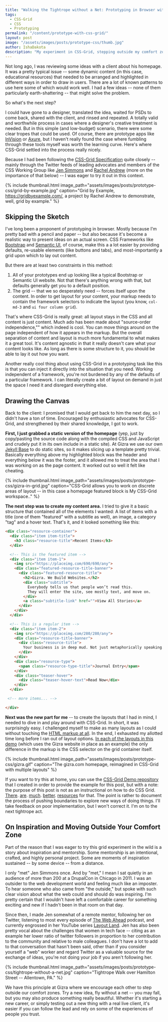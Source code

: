 ```yaml
---
title: "Walking the Tightrope without a Net: Prototyping in Browser with CSS Grid"
tags:
  - CSS-Grid
  - CSS
  - Prototyping
permalink: "/content/prototype-with-css-grid/"
layout: post  
image: "/assets/images/posts/prototype-css/thumb.jpg"   
author: IshaDakota  
description: "My experiment in CSS-Grid, stepping outside my comfort zone, and relying on the the knowledge of others."
---
```


Not long ago, I was reviewing some ideas with a client about his homepage. It was a pretty typical issue -- some dynamic content (in this case, educational resources) that needed to be arranged and highlighted in different ways in order to draw in users. There are a lot of known patterns to use here some of which would work well. I had a few ideas -- none of them particularly earth-shattering -- that might solve the problem.

So what's the next step?

I could have gone to a designer, translated the idea, waited for PSDs to come back, shared with the client, and rinsed and repeated. A totally valid and worthwhile process in cases where a designer's creative treatment is needed. But in this simple (and low-budget) scenario, there were some clear tropes that could be used. Of course, there are prototype apps like [InVision](https://www.invisionapp.com/) or [Axure](https://www.axure.com/), but I haven't really found the case where fumbling through these tools myself was worth the learning curve. Here's where CSS-Grid settled into the process really nicely.

Because I had been following the [CSS-Grid Specification](https://www.w3.org/TR/css-grid-1/) quite closely -- mainly through the Twitter feeds of leading advocates and members of the CSS Working Group like [Jen Simmons](https://twitter.com/jensimmons) and [Rachel Andrew](https://twitter.com/rachelandrew) (more on the importance of that below) -- I was eager to try it out in this context.

<!-- more -->

{% include thumbnail.html image_path="assets/images/posts/prototype-css/grid-by-example.jpg" caption="Grid by Example, https://gridbyexample.com/, a project by Rachel Andrew to demonstrate, well, grid by example." %}


## Skipping the Sketch

I've long been a proponent of prototyping in browser. Mostly because I'm pretty bad with a pencil and paper -- but also because it's become a realistic way to present ideas on an actual screen. CSS Frameworks like [Bootstrap](https://getbootstrap.com/) and [Semantic UI](https://semantic-ui.com/), of course, make this a a lot easier by providing  defaults, re-usable elements (like buttons and tabs), and most-importantly a grid upon which to lay out content.

But there are at least two constraints in this method:

1. All of your prototypes end up looking like a typical Bootstrap or Semantic UI website. Not that there's anything wrong with that, but defaults generally get you to a default position.
2. The grid -- that we so desperately need -- forces itself upon the content. In order to get layout for your content, your markup needs to contain the framework selectors to indicate the layout (you know,  `col-md-3` and `ui four column grid`).

That's where CSS-Grid is really great: all layout stays in the CSS and all content is just content.  Much ado has been made about "source-order independence,"" which indeed is cool. You can move things around on the page independent of how it appears in the markup. But the overall separation of content and layout is much more fundamental to what makes it a great tool. It's content agnostic in that it really doesn't care what your content looks like. As long as there is some structure to it, you should be able to lay it out how you want.

Another really cool thing about using CSS-Grid in a prototyping task like this is that you can inject it directly into the situation that you need. Working independent of a framework, you're not burdened by any of the defaults of a particular framework. I can literally create a bit of layout on demand in just the space I need it and disregard everything else.

## Drawing the Canvas

Back to the client: I promised that I would get back to him the next day, so I didn't have a ton of time. Encouraged by enthusiastic advocates for CSS-Grid, and strengthened by their shared knowledge, I got to work.

**First, I  just grabbed a static version of the homepage** (yep, just by copy/pasting the source code along with the compiled CSS and JavaScript and crudely put it in its own include in a static site). At Gizra we use our own [Jekyll Base](https://github.com/Gizra/jekyll-base) to do static sites, so it makes slicing up a template pretty trivial. Basically everything above my highlighted block was the header and everything below it was the footer, and it allowed me to treat the area that I was working on as the page content. It worked out so well it felt like cheating.

{% include thumbnail.html image_path="assets/images/posts/prototype-css/gizra-in-grid.jpg" caption="CSS-Grid allows you to work on discrete areas of layout -- in this case a homepage featured block is My CSS-Grid workspace.." %}

**The next step was to create my content area.** I tried to give it a basic structure that contained all of the elements I wanted: A list of items with a title (one of them "featured" with a subtitle as well), an image, a category "tag" and a hover text. That's it, and it looked something like this:

````html
<div class="resource-container">
  <div class="item item-title">
    <h3 class="resource-title">Recent Items</h3>
  </div>

  <!-- This is the featured item -->
  <div class="item item-1">
    <img src="https://placeimg.com/690/690/any">
    <div class="featured-resource-title-banner">
      <div class="featured-resource-title">
        <h2>Gizra. We Build Websites.</h2>
        <div class="subtitle">
          Everybody tells us that people won’t read this.
          They will enter the site, see mostly text, and move on.
        </div>
        <a class="subtitle-link" href="">View All Stories</a>
      </div>
    </div>
  </div>

  <!-- This is a regular item -->
  <div class="item item-2">
    <img src="https://placeimg.com/280/280/any">
    <div class="resource-title-banner">
      <div class="resource-title">
        Your business is in deep mud. Not just metaphorically speaking.
      </div>
    </div>
    <div class="resource-type">
      <span class="resource-type-title">Journal Entry</span>
    </div>
    <div class="teaser-hover">
      <div class="teaser-hover-text">Read Now</div>
    </div>
  </div>

 <!-- more items... -->

</div>

````

**Next was the new part for me** -- to create the layouts that I had in mind, I needed to dive in and play around with CSS-Grid. In short, it was surprisingly easy. I challenged myself to make as many layouts as I could without touching the [HTML markup at all](https://github.com/Gizra/css-grid-demo/blob/master/static/src/_includes/resource_grid.html). In the end,
I exhausted my allotted time long before I ran out of layout options. [In each of the layouts in this demo](https://gizra.github.io/css-grid-demo/) (which uses the Gizra website in place as an example) the only difference in the markup is the CSS selector on the grid container itself.

{% include thumbnail.html image_path="assets/images/posts/prototype-css/gizra.gif" caption="The gizra.com homepage, reimagined in CSS-Grid with multiple layouts" %}

If you want to try this at home, you can use the [CSS-Grid Demo repository](https://github.com/Gizra/css-grid-demo) that I created in order to provide the example for this post, but with a note: the purpose of this post is not as an instructional on how to do CSS Grid. [There](http://jensimmons.com/post/feb-27-2017/learn-css-grid). [are](https://gridbyexample.com/examples/).  [much](https://css-tricks.com/snippets/css/complete-guide-grid/).  [better](https://scotch.io/tutorials/getting-started-with-css-grid-layout).  [resources](https://medium.freecodecamp.org/how-to-prototype-websites-quickly-with-css-grid-ffc9cba08583) for that. The point is rather to document the process of pushing boundaries to explore new ways of doing things. I'll take feedback on poor implementation, but I won't correct it. I'm on to the next tightrope act.


## On Inspiration and Moving Outside Your Comfort Zone

Part of the reason that I was eager to try this grid experiment in the wild is a story about inspiration and mentorship. Some mentorship is an intentional, crafted, and highly personal project. Some are moments of inspiration sustained -- by some device -- from a distance.

I only "met" Jen Simmons once. And by "met," I mean I sat quietly in an audience of more than 200 at a DrupalCon in Chicago in 2011. I was an outsider to the web development world and feeling much like an imposter. To hear someone who also came from "the outside," but spoke with such clear vision about what the web could and should do was inspiring. I'm pretty certain that I wouldn't have left a comfortable career for something exciting and new if I hadn't been in that room on that day.

Since then, I made Jen somewhat of a remote mentor, following her on Twitter, listening to most every episode of [The Web Ahead](http://5by5.tv/webahead) podcast, and currently engrossed in her YouTube series [Layout Land](https://www.youtube.com/channel/UC7TizprGknbDalbHplROtag). Jen has also been pretty vocal about the challenges that women in tech face -- citing as an example her lower ratio of twitter followers in proportion to her contribution to the community and relative to male colleagues. I don't have a lot to add to that conversation that hasn't been said, other than if you consider yourself a "web" worker and regard Twitter as a valuable source for the exchange of ideas, you're not doing your job if you aren't following her.

{% include thumbnail.html image_path="assets/images/posts/prototype-css/tightrope-without-a-net.jpg" caption="Tightrope Walk over Hamilton Street -- Allentown, PA." %}

We have this principle at Gizra where we encourage each other to step outside our comfort zones. Try a new idea, fly without a net -- you may fall, but you may also produce something really beautiful. Whether it's starting a new career, or simply testing out a new thing with a real live client, it's easier if you can follow the lead and rely on some of the experiences of people you trust.
